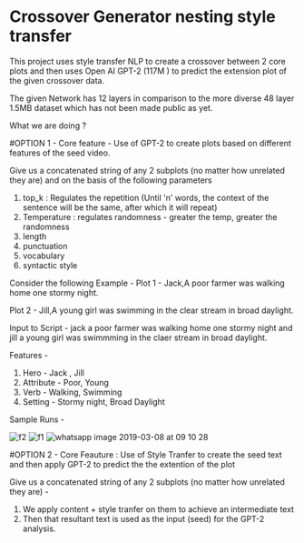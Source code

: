 # Crossover Generator nesting style transfer
This project uses style transfer NLP to create a crossover between 2 core plots and then uses Open AI GPT-2  (117M ) to predict the extension plot of the given crossover data.  

The given Network has 12 layers in comparison to the more diverse 48 layer 1.5MB dataset which has not been made public as yet. 


What we are doing ? 

#OPTION 1 - Core feature - Use of GPT-2 to create plots based on different features of the seed video. 

Give us a concatenated string of any 2 subplots (no matter how unrelated they are) and on the basis of the following parameters 
1. top_k : Regulates the repetition (Until 'n' words, the context of the sentence will be the same, after which it will repeat)
2. Temperature : regulates randomness - greater the temp, greater the randomness 
3. length 
4. punctuation
5. vocabulary
6. syntactic style 


Consider the following Example - 
Plot 1 - Jack,A poor farmer was walking home one stormy night. 

Plot 2 - Jill,A young girl was swimming in the clear stream in broad daylight.

Input to Script - jack a poor farmer was walking home one stormy night and jill a young girl was swimmming in the claer stream in broad daylight. 

Features - 
1. Hero - Jack , Jill
2. Attribute - Poor, Young 
3. Verb - Walking, Swimming 
4. Setting - Stormy night, Broad Daylight

Sample Runs - 

![f2](https://user-images.githubusercontent.com/31439716/54006305-c947f180-4182-11e9-96f3-46f646cbfb38.jpeg)
![f1](https://user-images.githubusercontent.com/31439716/54006136-17a8c080-4182-11e9-86b8-3f16ca0ca159.jpeg)
![whatsapp image 2019-03-08 at 09 10 28](https://user-images.githubusercontent.com/31439716/54006228-71a98600-4182-11e9-8a08-ebdc123b9059.jpeg)








#OPTION 2 - Core Feauture : Use of Style Tranfer to create the seed text and then apply GPT-2 to predict the the extention of the plot 

Give us a concatenated string of any 2 subplots (no matter how unrelated they are) - 

1. We apply content + style tranfer on them to achieve an intermediate text 
2. Then that resultant text is used as the input (seed) for the GPT-2 analysis. 


